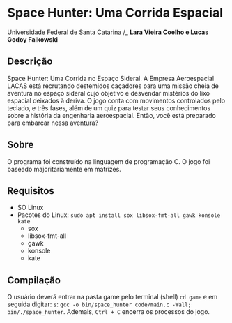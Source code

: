 # Space Hunter: Uma Corrida Espacial

Universidade Federal de Santa Catarina /_
**Lara Vieira Coelho e Lucas Godoy Falkowski**


## Descrição
Space Hunter: Uma Corrida no Espaço Sideral. A Empresa Aeroespacial LACAS está recrutando destemidos caçadores para uma missão cheia de aventura no espaço sideral cujo objetivo é desvendar mistérios do lixo espacial deixados à deriva. O jogo conta com movimentos controlados pelo teclado, e três fases, além de um quiz para testar seus conhecimentos sobre a história da engenharia aeroespacial. Então, você está preparado para embarcar nessa aventura?

## Sobre
O programa foi construído na linguagem de programação C. O jogo foi baseado majoritariamente em matrizes.

## Requisitos

-   SO Linux
-   Pacotes do Linux:  `sudo apt install sox libsox-fmt-all gawk konsole kate`
    -   sox
    -   libsox-fmt-all
    -   gawk
    -   konsole
    -   kate


## Compilação
O usuário deverá entrar na pasta game pelo terminal (shell) `cd game` e em seguida digitar: s:  `gcc -o bin/space_hunter code/main.c -Wall; bin/./space_hunter`. Ademais, `Ctrl + C` encerra os processos do jogo.

